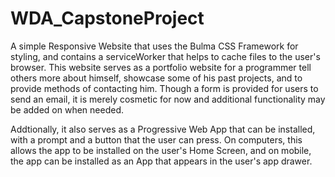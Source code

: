# WDA_CapstoneProject

A simple Responsive Website that uses the Bulma CSS Framework for styling, and contains a serviceWorker that helps to cache files to the user's browser. This website serves as a portfolio website for a programmer tell others more about himself, showcase some of his past projects, and to provide methods of contacting him. Though a form is provided for users to send an email, it is merely cosmetic for now and additional functionality may be added on when needed.

Addtionally, it also serves as a Progressive Web App that can be installed, with a prompt and a button that the user can press. On computers, this allows the app to be installed on the user's Home Screen, and on mobile, the app can be installed as an App that appears in the user's app drawer.
